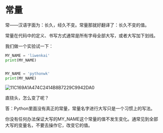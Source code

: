 # 常量



常——汉语字面为：长久，经久不变。常量那就好翻译了：长久不变的值。

常量在代码中的定义、书写方式通常是所有字母全部大写，或者大写加下划线。

我们做一个实验试一下：

~~~python
MY_NAME = 'liwenkai'
print(MY_NAME)


MY_NAME = 'pythonwk'
print(MY_NAME)
~~~

![11C169A1A474C2414B8B7229C9942DA0](../images/11C169A1A474C2414B8B7229C9942DA0.png)



直挠头，怎么变了呢？



答：Python里面没有真正的常量，常量名字进行大写只是一个习惯上的写法。

你没有任何办法保证大写的MY_NAME这个常量的值不发生变化。通常见到全部大写的变量名，不要去操作它，改变它的值。



